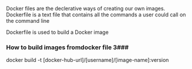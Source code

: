 Docker files are the declerative ways of creating our own images.
Dockerfile is a text file that contains all the commands a user could call on the command line

Dockerfile is used to build a Docker image

### How to build images fromdocker file 3###
docker build -t [docker-hub-url]/[username]/[image-name]:version